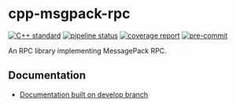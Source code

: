 # cpp-msgpack-rpc

[![C++ standard](https://img.shields.io/badge/standard-C%2B%2B17-blue?logo=c%2B%2B)](https://en.cppreference.com/w/cpp/compiler_support/17)
[![pipeline status](https://gitlab.com/MusicScience37Projects/utility-libraries/cpp-msgpack-rpc/badges/develop/pipeline.svg)](https://gitlab.com/MusicScience37Projects/utility-libraries/cpp-msgpack-rpc/-/commits/develop)
[![coverage report](https://gitlab.com/MusicScience37Projects/utility-libraries/cpp-msgpack-rpc/badges/develop/coverage.svg)](https://musicscience37projects.gitlab.io/utility-libraries/cpp-msgpack-rpc/coverage/)
[![pre-commit](https://img.shields.io/badge/pre--commit-enabled-brightgreen?logo=pre-commit&logoColor=white)](https://github.com/pre-commit/pre-commit)

An RPC library implementing MessagePack RPC.

## Documentation

- [Documentation built on develop branch](https://musicscience37projects.gitlab.io/utility-libraries/cpp-msgpack-rpc/)
